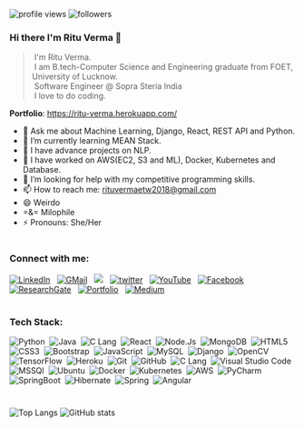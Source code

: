 <p align="left"><img src="https://komarev.com/ghpvc/?username=rituvermaCS&label=Profile%20views&color=2eb37e&style=flat" alt="profile views" /> <img src="https://img.shields.io/github/followers/rituvermaCS?label=Follow&style=social" alt="followers" /> </p>

### Hi there I'm Ritu Verma 👋

>&nbsp;I'm Ritu Verma.\
>&nbsp;I am B.tech-Computer Science and Engineering graduate from FOET, University of Lucknow.\
>&nbsp;Software Engineer @ Sopra Steria India \
>&nbsp;I love to do coding.


**Portfolio**: https://ritu-verma.herokuapp.com/


- 💬 Ask me about Machine Learning, Django, React, REST API and Python.
- 🌱 I’m currently learning MEAN Stack.
- 👯 I have advance projects on NLP.
- 🔭 I have worked on AWS(EC2, S3 and ML), Docker, Kubernetes and Database.
- 🤔 I’m looking for help with my competitive programming skills.
- 📫 How to reach me: rituvermaetw2018@gmail.com
- 😄 Weirdo
- =&= Milophile
- ⚡ Pronouns: She/Her

#

### Connect with me:

<a href="https://www.linkedin.com/in/ritu-verma-2018/"><img alt="LinkedIn" src="https://img.shields.io/badge/linkedin%20-%230077B5.svg?&style=flat&logo=linkedin&logoColor=white"/></a> &nbsp;
<a href="mailto:rituvermaetw2018@gmail.com"><img alt="GMail" src="https://img.shields.io/badge/Gmail-D14836?style=flat&logo=gmail&logoColor=white" /></a> &nbsp;
<a href="https://instagram.com/_.rituverma._"><img src="https://img.shields.io/badge/-Instagram-E4405F?style=flat&logo=Instagram&logoColor=white"/></a> &nbsp;
<a href="https://twitter.com/rituver20638886"><img alt= "twitter" src="https://img.shields.io/badge/-twitter%20-%230077B5.svg?style=flat&logo=Twitter&logoColor=white"/></a> &nbsp;
<a href="https://www.youtube.com/channel/UC-x-KLJRmpthj9jRQKEIFaQ"><img alt= "YouTube" src="https://img.shields.io/badge/-YouTube-D14836.svg?style=flat&logo=YouTube&logoColor=white"/></a> &nbsp;
<a href="https://www.facebook.com/profile.php?id=100028008964420"><img alt= "Facebook" src="https://img.shields.io/badge/-facebook%20-%230077B5.svg?style=flat&logo=Facebook&logoColor=white"/></a> &nbsp;
<a href="https://www.researchgate.net/profile/Ritu-Verma-24"><img alt= "ResearchGate" src="https://img.shields.io/badge/-ResearchGate%20-230077B5.svg?style=flat&logo=ResearchGate&logoColor=white"/></a> &nbsp;
<a href="https://ritu-verma.herokuapp.com"><img alt= "Portfolio" src="https://img.shields.io/badge/-Portfolio%20-%230077B5.svg?style=flat&logo=Website&logoColor=white"/></a> &nbsp;
<a href="https://rituverma-20.medium.com/"><img alt="Medium" src="https://img.shields.io/badge/medium-%2312100E.svg?&style=flat&logo=medium&logoColor=white"/></a> &nbsp;
#

### Tech Stack:

![Python](https://img.shields.io/badge/-Python-05122A?style=flat&logo=python)&nbsp;
![Java](https://img.shields.io/badge/-Java-05122A?style=flat&logo=Java)&nbsp;
![C Lang](https://img.shields.io/badge/-GoLang-05122A?style=flat&logo=Go)&nbsp;
![React](https://img.shields.io/badge/-React-05122A?&logo=React)&nbsp;
![Node.Js](https://img.shields.io/badge/-NodeJs-05122A?style=flat&logo=NodeJs)&nbsp;
![MongoDB](https://img.shields.io/badge/-MongoDB-05122A?&logo=MongoDB)&nbsp;
![HTML5](https://img.shields.io/badge/-HTML5-05122A?style=flat&logo=HTML5)&nbsp;
![CSS3](https://img.shields.io/badge/-CSS3-05122A?style=flat&logo=CSS3&logoColor=1572B6)&nbsp;
![Bootstrap](https://img.shields.io/badge/-Bootstrap-05122A?style=flat&logo=bootstrap&logoColor=563D7C)&nbsp;
![JavaScript](https://img.shields.io/badge/-JavaScript-05122A?style=flat&logo=javascript)&nbsp;
![MySQL](https://img.shields.io/badge/mysql-%2305122A.svg?style=flae&logo=mysql&logoColor=white)&nbsp;
![Django](https://img.shields.io/badge/-Django-05122A?style=flat&logo=Django)&nbsp;
![OpenCV](https://img.shields.io/badge/-OpenCV-05122A?style=flat&logo=OpenCV)&nbsp;
![TensorFlow](https://img.shields.io/badge/-Tensorflow-05122A?style=flat&logo=Tensorflow)&nbsp;
![Heroku](https://img.shields.io/badge/-Heroku-05122A?style=flat&logo=Heroku)&nbsp;
![Git](https://img.shields.io/badge/-Git-05122A?style=flat&logo=git)&nbsp;
![GitHub](https://img.shields.io/badge/-GitHub-05122A?style=flat&logo=github)&nbsp;
![C Lang](https://img.shields.io/badge/-C-05122A?style=flat&logo=C)&nbsp;
![Visual Studio Code](https://img.shields.io/badge/-Visual%20Studio%20Code-05122A?style=flat&logo=visual-studio-code&logoColor=007ACC)&nbsp;
![MSSQl](https://img.shields.io/badge/-MSSQL-05122A?style=flat&logo=MSSQL&logoColor=FFA518)&nbsp;
![Ubuntu](https://img.shields.io/badge/-Ubuntu-05122A?style=flat&logo=Ubuntu)&nbsp;
![Docker](https://img.shields.io/badge/-Docker-05122A?style=flat&logo=Docker)&nbsp;
![Kubernetes](https://img.shields.io/badge/-Kubernetes-05122A?style=flat&logo=Kubernetes)&nbsp;
![AWS](https://img.shields.io/badge/-AWS-05122A?style=flat&logo=AWS)&nbsp;
![PyCharm](https://img.shields.io/badge/-PyCharm-05122A?style=flat&logo=PyCharm)&nbsp;
![SpringBoot](https://img.shields.io/badge/-SpringBoot-05122A?style=flat&logo=SpringBoot)&nbsp;
![Hibernate](https://img.shields.io/badge/-Hibernate-05122A?style=flat&logo=Hibernate)&nbsp;
![Spring](https://img.shields.io/badge/-Spring-05122A?style=flat&logo=Spring)&nbsp;
![Angular](https://img.shields.io/badge/-Angular-05122A?style=flat&logo=Angular)&nbsp;

#
![Top Langs](https://github-readme-stats.vercel.app/api/top-langs/?username=rituvermaCS&theme=tokyonight&hide=java)
![GitHub stats](https://github-readme-stats.vercel.app/api?username=rituvermaCS&show_icons=true&theme=tokyonight)

